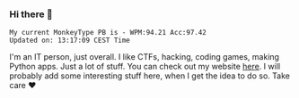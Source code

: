 ### Hi there 👋
<!-- PB START -->
```
My current MonkeyType PB is - WPM:94.21 Acc:97.42
Updated on: 13:17:09 CEST Time
```
<!-- PB END -->
I'm an IT person, just overall. I like CTFs, hacking, coding games, making Python apps. Just a lot of stuff.
You can check out my website [here](https://skill3472.github.io/).
I will probably add some interesting stuff here, when I get the idea to do so. Take care ❤️

